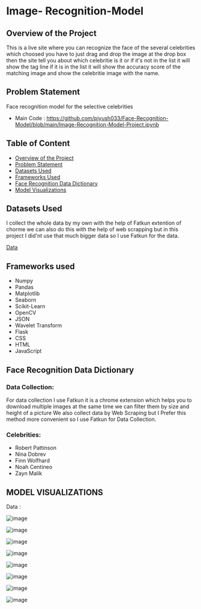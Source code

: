 # Image- Recognition-Model

## Overview of the Project

This is a live site where you can recognize the face of the several celebrities which choosed you have to just drag and drop the image at the drop box then the site tell you about which celebritie is it or if it's not in the list it will show the tag line if it is in the list it will show the accuracy score of the matching image and show the celebritie image with the name.

## Problem Statement 

Face recognition model for the selective celebrities 
* Main Code : https://github.com/piyush033/Face-Recognition-Model/blob/main/Image-Recognition-Model-Project.ipynb

## Table of Content

* [Overview of the Project]()
* [Problem Statement](https://github.com/piyush033/Face-Recognition-Model#problem-statement)
* [Datasets Used](https://github.com/piyush033/Face-Recognition-Model#datasets-used)
* [Frameworks Used](https://github.com/piyush033/Face-Recognition-Model#frameworks-used)
* [Face Recognition Data Dictionary](https://github.com/piyush033/Face-Recognition-Model#face-recognition-data-dictionary)
* [Model Visualizations](https://github.com/piyush033/Face-Recognition-Model#model-visualizations)

## Datasets Used 

I collect the whole data by my own with the help of Fatkun extention of chorme we can also do this with the help of web scrapping but in this project I did'nt use that much bigger data so I use Fatkun for the data.

[Data](https://github.com/piyush033/Face-Recognition-Model/tree/main/Model/Dataset)

## Frameworks used

* Numpy
* Pandas
* Matplotlib
* Seaborn
* Scikit-Learn
* OpenCV
* JSON
* Wavelet Transform
* Flask
* CSS
* HTML
* JavaScript

## Face Recognition Data Dictionary

### Data Collection:
For data collection I use Fatkun it is a chrome extension which helps you to download multiple images at the same time we can filter them by size and height of a picture 
We also collect data by Web Scraping but I Prefer this method more convenient  so I use Fatkun for Data Collection.

### Celebrities:
* Robert Pattinson
* Nina Dobrev
* Finn Wolfhard
* Noah Centineo
* Zayn Malik 

 
## MODEL VISUALIZATIONS 

Data :

![image](https://user-images.githubusercontent.com/100412728/187747303-c4a390d9-e236-48f6-a1d2-b55b3b838042.png)

![image](https://user-images.githubusercontent.com/100412728/187747377-42e8ca03-93f3-474f-a827-48b549ba4b1c.png)

![image](https://user-images.githubusercontent.com/100412728/187747420-3307872a-54ed-4509-a1cc-ce9a9ae1f141.png)

![image](https://user-images.githubusercontent.com/100412728/187747479-86958b47-400f-4b3a-9a52-7723fbc85ce7.png)

![image](https://user-images.githubusercontent.com/100412728/187747513-fa94ebe5-6915-466f-a62c-a2c8791dca4b.png)

![image](https://user-images.githubusercontent.com/100412728/187747579-8bad5ce4-6d97-4d0d-b1ec-ffe1b7f5654b.png)

![image](https://user-images.githubusercontent.com/100412728/187747685-4b25ae3d-1812-4333-a911-893dd3ad6372.png)

![image](https://user-images.githubusercontent.com/100412728/187747801-482499bd-bf85-4608-811c-5029adc5ef25.png)






